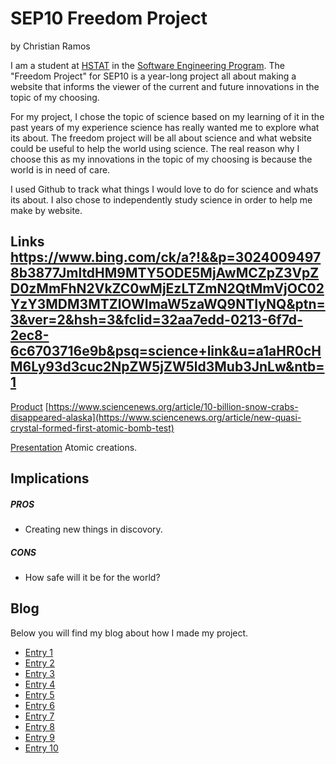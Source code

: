 # SEP10 Freedom Project
by Christian Ramos

I am a student at [HSTAT](https://www.hstat.org/) in the [Software Engineering Program](https://hstatsep.github.io/). The "Freedom Project" for SEP10 is a year-long project all about making a website that informs the viewer of the current and future innovations in the topic of my choosing.

For my project, I chose the topic of science based on my learning of it in the past years of my experience science has really wanted me to explore what its about. 
The freedom project will be all about science and what website could be useful to help the world using science. The real reason why I choose this as my innovations in the topic of my choosing is because the world is in need of care.

I used Github to track what things I would love to do for science and whats its about. I also chose to independently study science in order to help me make by website.

## Links https://www.bing.com/ck/a?!&&p=30240094978b3877JmltdHM9MTY5ODE5MjAwMCZpZ3VpZD0zMmFhN2VkZC0wMjEzLTZmN2QtMmVjOC02YzY3MDM3MTZlOWImaW5zaWQ9NTIyNQ&ptn=3&ver=2&hsh=3&fclid=32aa7edd-0213-6f7d-2ec8-6c6703716e9b&psq=science+link&u=a1aHR0cHM6Ly93d3cuc2NpZW5jZW5ld3Mub3JnLw&ntb=1

[Product]()
[https://www.sciencenews.org/article/10-billion-snow-crabs-disappeared-alaska](https://www.sciencenews.org/article/new-quasi-crystal-formed-first-atomic-bomb-test)

[Presentation]()
Atomic creations.
## Implications
##### PROS
* Creating new things in discovory.
##### CONS
* How safe will it be for the world?


## Blog
Below you will find my blog about how I made my project.

* [Entry 1](blog/entry01.md)
* [Entry 2](blog/entry02.md)
* [Entry 3](blog/entry03.md)
* [Entry 4](blog/entry04.md)
* [Entry 5](blog/entry05.md)
* [Entry 6](blog/entry06.md)
* [Entry 7](blog/entry07.md)
* [Entry 8](blog/entry08.md)
* [Entry 9](blog/entry09.md)
* [Entry 10](blog/entry10.md)
